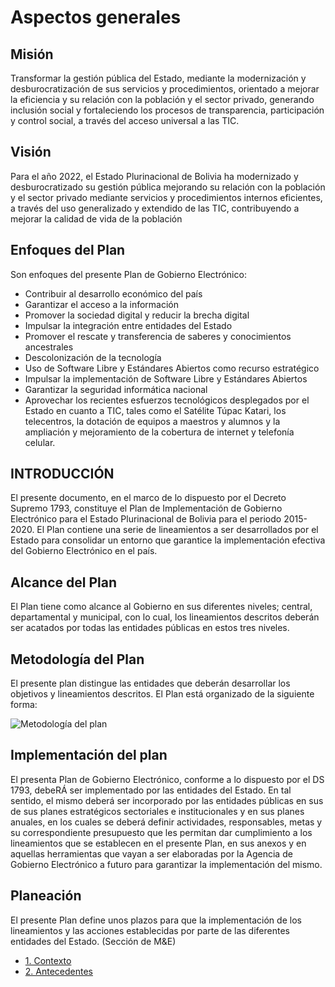 # Aspectos generales

## Misión

Transformar la gestión pública del Estado, mediante la modernización y desburocratización de sus servicios y procedimientos, orientado a mejorar la eficiencia y su relación con la población y el sector privado, generando inclusión social y fortaleciendo los procesos de transparencia, participación y control social, a través del acceso universal a las TIC. 

## Visión

Para el año 2022, el Estado Plurinacional de Bolivia ha modernizado y desburocratizado su gestión pública mejorando su relación con la población y el sector privado mediante servicios y procedimientos internos eficientes, a través del uso generalizado y extendido de las TIC, contribuyendo a mejorar la calidad de vida de la población

## Enfoques del Plan

Son enfoques del presente Plan de Gobierno Electrónico:
* Contribuir al desarrollo económico del país
* Garantizar el acceso a la información
* Promover la sociedad digital y reducir la brecha digital
* Impulsar la integración entre entidades del Estado
* Promover el rescate y transferencia de saberes y conocimientos ancestrales
* Descolonización de la tecnología
* Uso de Software Libre y Estándares Abiertos como recurso estratégico
* Impulsar la implementación de Software Libre y Estándares Abiertos
* Garantizar la seguridad informática nacional
* Aprovechar los recientes esfuerzos tecnológicos desplegados por el Estado en cuanto a TIC, tales como el Satélite Túpac Katari, los telecentros, la dotación de equipos a maestros y alumnos y la ampliación y mejoramiento de la cobertura de internet y telefonía celular.

## INTRODUCCIÓN

El presente documento, en el marco de lo dispuesto por el Decreto Supremo 1793, constituye el Plan de Implementación de Gobierno Electrónico para el Estado Plurinacional de Bolivia para el periodo 2015-2020. 
El Plan contiene una serie de lineamientos a ser desarrollados por el Estado para consolidar un entorno que garantice la implementación efectiva del Gobierno Electrónico en el país. 

## Alcance del Plan

El Plan tiene como alcance al Gobierno en sus diferentes niveles; central, departamental y municipal, con lo cual, los lineamientos descritos deberán ser acatados por todas las entidades públicas en estos tres niveles. 

## Metodología del Plan

El presente plan distingue las entidades que deberán desarrollar los objetivos y lineamientos descritos. El Plan está organizado de la siguiente forma:

![Metodología del plan](../imagenes/metodologia_del_plan.wmf)

## Implementación del plan

El presenta Plan de Gobierno Electrónico, conforme a lo dispuesto por el DS 1793, debeRÁ ser implementado por las entidades del Estado. En tal sentido, el mismo deberá ser incorporado por las entidades públicas en sus de sus planes estratégicos sectoriales e institucionales y en sus planes anuales, en los cuales se deberá definir  actividades, responsables, metas y su correspondiente presupuesto que les permitan dar cumplimiento a los lineamientos que se establecen en el presente Plan, en sus anexos y en aquellas herramientas que vayan a ser elaboradas por la Agencia de Gobierno Electrónico a futuro para garantizar la implementación del mismo. 

## Planeación

El presente Plan define unos plazos para que la implementación de los lineamientos y las acciones establecidas por parte de las diferentes entidades del Estado. (Sección de M&E)

* [1. Contexto](partes/contexto.md)
* [2. Antecedentes](partes/antecedentes.md)
